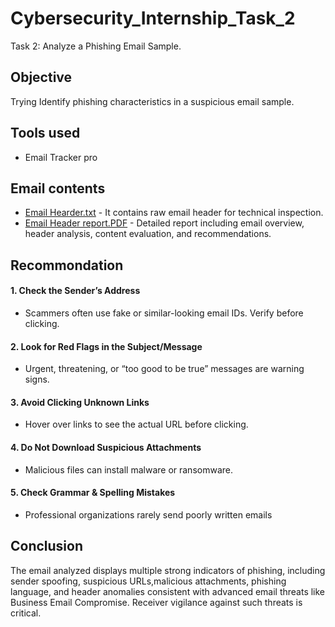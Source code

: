 # Cybersecurity_Internship_Task_2
Task 2: Analyze a Phishing Email Sample.

## Objective
Trying Identify phishing characteristics in a suspicious email sample.

## Tools used
* Email Tracker pro

## Email contents
* [Email Hearder.txt](https://github.com/KRakeshkumar0011/Cybersecurity_Internship_Task_2/blob/main/Email%20Header.txt) - It contains raw email header for technical inspection.
* [Email Header report.PDF](https://github.com/KRakeshkumar0011/Cybersecurity_Internship_Task_2/blob/main/Email%20Header%20report.pdf) - Detailed report including email overview, header analysis, content evaluation, and recommendations.

## Recommondation
#### 1. Check the Sender’s Address
* Scammers often use fake or similar-looking email IDs. Verify before clicking.
#### 2. Look for Red Flags in the Subject/Message
* Urgent, threatening, or “too good to be true” messages are warning signs.
#### 3. Avoid Clicking Unknown Links
* Hover over links to see the actual URL before clicking.
#### 4. Do Not Download Suspicious Attachments
* Malicious files can install malware or ransomware.
#### 5. Check Grammar & Spelling Mistakes
* Professional organizations rarely send poorly written emails

## Conclusion
The email analyzed displays multiple strong indicators of phishing, including sender spoofing, suspicious URLs,malicious attachments, phishing language, and header anomalies consistent with advanced email threats like Business Email Compromise. Receiver vigilance against such threats is critical.
